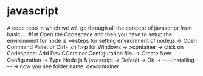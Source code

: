 # javascript
A code repo in which we will go through all the concept of javascript from basic....
#1st 
Open the Codespace and then you have to setup the environment for node js
==>steps for setting environment of node.js
-> Open Command Pallet or Ctrl+ shift+p for Windows
-> >container
-> click on Codespace: Add Dev COntainer Configuration file.
-> Create New Configuration
-> Type Node js & javascript
-> Default
-> Ok
-> ----installing---
-> now you see folder name .devcontainer

